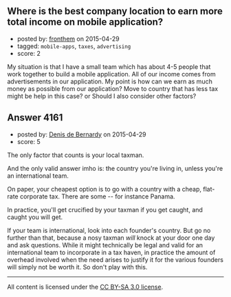## Where is the best company location to earn more total income on mobile application?

- posted by: [fronthem](https://stackexchange.com/users/440111/fronthem) on 2015-04-29
- tagged: `mobile-apps`, `taxes`, `advertising`
- score: 2

<p>My situation is that I have a small team which has about 4-5 people that work together to build a mobile application. All of our income comes from advertisements in our application. My point is how can we earn as much money as possible from our application? Move to country that has less tax might be help in this case? or Should I also consider other factors?</p>



## Answer 4161

- posted by: [Denis de Bernardy](https://stackexchange.com/users/182468/denis-de-bernardy) on 2015-04-29
- score: 5

<p>The only factor that counts is your local taxman.</p>

<p>And the only valid answer imho is: the country you're living in, unless you're an international team.</p>

<p>On paper, your cheapest option is to go with a country with a cheap, flat-rate corporate tax. There are some -- for instance Panama.</p>

<p>In practice, you'll get crucified by your taxman if you get caught, and caught you will get.</p>

<p>If your team is international, look into each founder's country. But go no further than that, because a nosy taxman <em>will</em> knock at your door one day and ask questions. While it might technically be legal and valid for an international team to incorporate in a tax haven, in practice the amount of overhead involved when the need arises to justify it for the various founders will simply not be worth it. So don't play with this.</p>




---

All content is licensed under the [CC BY-SA 3.0 license](https://creativecommons.org/licenses/by-sa/3.0/).

